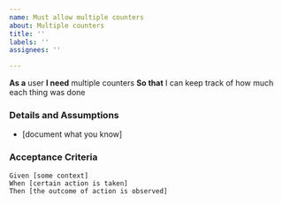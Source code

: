 ```yaml
---
name: Must allow multiple counters
about: Multiple counters
title: ''
labels: ''
assignees: ''

---
```


**As a** user
 **I need** multiple counters
 **So that** I can keep track of how much each thing was done
   
 ### Details and Assumptions
 * [document what you know]
   
 ### Acceptance Criteria  
   
 ```gherkin
 Given [some context]
 When [certain action is taken]
 Then [the outcome of action is observed]
 ```
